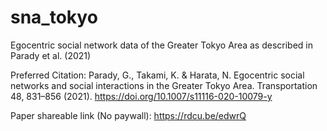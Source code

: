 # sna_tokyo
Egocentric social network data of the Greater Tokyo Area as described in Parady et al. (2021) 

Preferred Citation: 
Parady, G., Takami, K. & Harata, N. Egocentric social networks and social interactions in the Greater Tokyo Area. Transportation 48, 831–856 (2021). https://doi.org/10.1007/s11116-020-10079-y

Paper shareable link (No paywall): https://rdcu.be/edwrQ


